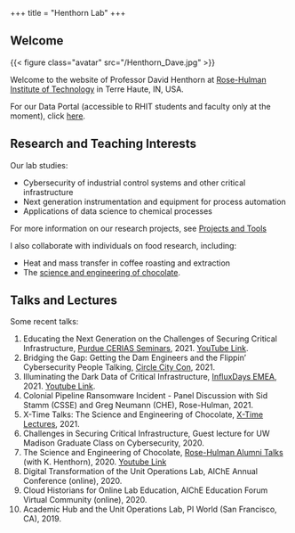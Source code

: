 +++
title = "Henthorn Lab"
+++

## Welcome

{{< figure class="avatar" src="/Henthorn_Dave.jpg" >}}

Welcome to the website of Professor David Henthorn at [Rose-Hulman Institute of Technology](https://rose-hulman.edu) in Terre Haute, IN, USA.

For our Data Portal (accessible to RHIT students and faculty only at the moment), click [here](https://henthornlab.org:3000).

## Research and Teaching Interests

Our lab studies:
* Cybersecurity of industrial control systems and other critical infrastructure
* Next generation instrumentation and equipment for process automation
* Applications of data science to chemical processes

For more information on our research projects, see [Projects and Tools](/projects)

I also collaborate with individuals on food research, including:
* Heat and mass transfer in coffee roasting and extraction
* The [science and engineering of chocolate](/chocolate). 

## Talks and Lectures

Some recent talks:
1. Educating the Next Generation on the Challenges of Securing Critical Infrastructure, [Purdue CERIAS Seminars](https://www.cerias.purdue.edu/news_and_events/events/security_seminar/), 2021. [YouTube Link](https://www.youtube.com/watch?v=Tt_oTIxZpOo). 
2. Bridging the Gap: Getting the Dam Engineers and the Flippin’ Cybersecurity People Talking, [Circle City Con](https://circlecitycon.com/talks-speakers/), 2021. 
3. Illuminating the Dark Data of Critical Infrastructure, [InfluxDays EMEA](https://www.influxdays.com/emea-2021-virtual-experience/speakers/), 2021. [Youtube Link](https://www.youtube.com/watch?v=PIbK6fneoKY).
4. Colonial Pipeline Ransomware Incident - Panel Discussion with Sid Stamm (CSSE) and Greg Neumann (CHE), Rose-Hulman, 2021.
5. X-Time Talks: The Science and Engineering of Chocolate, [X-Time Lectures](https://x-time.org/), 2021.
6. Challenges in Securing Critical Infrastructure, Guest lecture for UW Madison Graduate Class on Cybersecurity, 2020.
7. The Science and Engineering of Chocolate, [Rose-Hulman Alumni Talks](https://www.rose-hulman.edu/alumni-and-friends/rose-talks.html) (with K. Henthorn), 2020. [Youtube Link](https://www.youtube.com/watch?v=k94k9KecCiM)
8. Digital Transformation of the Unit Operations Lab, AIChE Annual Conference (online), 2020.
9. Cloud Historians for Online Lab Education, AIChE Education Forum Virtual Community (online), 2020.
10. Academic Hub and the Unit Operations Lab, PI World (San Francisco, CA), 2019.

<br><br>